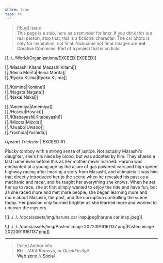 ```yaml
---  
share: true  
tags: PG  
---  
```

> [!bug] Issue  
> This page is a stub, here as a reminder for later. If you think this is a real person, stop that, this is a fictional character. The car photo is only for inspiration, not final. Nickname not final. Images are **not** Creative Commons. Part of a project that is on hold.  
  
[[../../World/Organizations/EXCEED|EXCEED]]  
  
[[./Masashi Kitami|Masashi Kitami]]  
[[./Reina Morita|Reina Morita]]  
[[./Ryoko Kijima|Ryoko Kijima]]  
  
[[./Komine|Komine]]  
[[./Nagata|Nagata]]  
[[./Nakai|Nakai]]  
  
[[./Amemiya|Amemiya]]  
[[./Hosoki|Hosoki]]  
[[./Kitabayashi|Kitabayashi]]  
[[./Mizota|Mizota]]  
[[./Uwabo|Uwabo]]  
[[./Yoshida|Yoshida]]  
  
*Upstart Trickster* | EXCEED #1  
  
Plucky tomboy with a strong sense of justice. Not actually Masashi's daughter, she's his niece by blood, but was adopted by him. They shared a last name even before this as her mother never married. Haruna was enchanted at a young age by the allure of gas powered cars and high speed highway racing after hearing a story from Masashi, and ultimately it was him that directly introduced her to the scene when he revealed his past as a mechanic and racer, and he taught her everything she knows. When he set her up to race, she at first simply wanted to enjoy the ride and have fun, but as she raced more and met more people, she began learning more and more about Masashi, the past, and the corruption controlling the scene today. Her passion only burned brighter as she learned more and worked to uncover the mystery.  
  
![[../../../docs/assets/img/haruna car insp.jpeg|haruna car insp.jpeg]]  
  
![[../../../docs/assets/img/Pasted image 20220916161137.png|Pasted image 20220916161137.png]]  
  
-----  
> [!cite] Author info  
> **Kit** - *(AKA Kerosyn, or QuickFastly)*\  
> [Web zone](https://kerosyn.link) // [Social](https://a.tripulse.link/@kit)